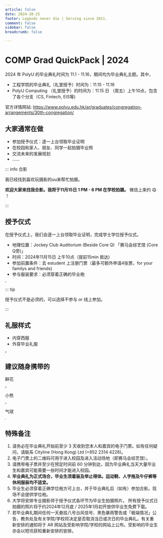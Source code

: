 ```yaml
---
article: false
date: 2024-10-25
footer: Legends never die | Serving since 2011.
comment: false 
sidebar: false
breadcrumb: false

---
```


# COMP Grad QuickPack | 2024

2024 年 PolyU 的毕业典礼时间为 11.1 - 11.16，期间均为毕业典礼主题。其中，

- 工程学院的毕业典礼（礼堂授予）时间为：11.15 - 11.16
- PolyU Computing （礼堂授予）的时间为：11.15 日 （周五）上午10点，包含了各个分支（CS, Fintech, EIS等)

官方详情网站: https://www.polyu.edu.hk/ar/graduates/congregation-arrangements/30th-congregation/

## 大家通常在做

- 参加授予仪式：逐一上台领取毕业证明
- 在校园和家人、朋友、同学一起拍摄毕业照
- 交流未来的发展规划
- ......

::: info 合影

我已经找到喜欢玩摄影的uu来帮忙拍摄。

**欢迎大家来找我合影。我将于11月15日 1 PM - 6 PM 在学校拍摄。** 微信上来约 😋 ！

:::

## 授予仪式

在授予仪式上，我们会逐一上台领取毕业证明，完成学士学位授予仪式。

- 地理位置：Jockey Club Auditorium (Beside Core Q) 「赛马会综艺馆 (Core Q旁)」
- 时间：2024年11月15日 上午10点（提前15min 抵达)
- 参加前置条件：去 estudent 上注册门票（最多可额外申请4张票，for your familys and friends)
- 参与服装要求：必须穿着正确的毕业袍

<img src="https://orchk.partner.orcsvc.com/f/6XF6/Google%20Chrome%202024-10-25%2015.35.05.png" style="zoom: 25%;" />

::: tip

授予仪式不是必须的，可以选择不参与 or 线上参加。

:::

## 礼服样式

- 内穿西服
- 外穿毕业礼服

<img src="https://orchk.partner.orcsvc.com/f/4pIa/Typora%202024-10-25%2015.44.09.png" style="zoom:33%;" />

## 建议随身携带的

鲜花

<img src="https://orchk.partner.orcsvc.com/f/qLuZ/Google%20Chrome%202024-10-25%2015.53.01.png" style="zoom:33%;" />

小熊

<img src="https://orchk.partner.orcsvc.com/f/14Uv/Typora%202024-10-25%2015.53.45.png" style="zoom:33%;" />

气球

<img src="https://orchk.partner.orcsvc.com/f/mWSN/%E8%AE%BF%E8%BE%BE%202024-10-25%2015.54.30.png" style="zoom:20%;" />

## 特殊备注

1. 请务必在毕业典礼开始前至少 3 天收到您本人和嘉宾的电子门票。如有任何疑问，请联系 Cityline (Hong Kong) Ltd (+852 2314 4228)。
2. 电子门票上的二维码可用于进入校园及进入活动场地（即赛马会综艺馆）。
3. 请携带电子票并至少在预定时间前 60 分钟到达，因为毕业典礼当天大量毕业生和嘉宾可能需要一些时间才能进入校园。
4. **毕业典礼为正式场合，毕业生须着装及举止得体。运动鞋、人字拖及牛仔裤等休闲服装均不适宜。**
5. 毕业生必须穿着正确学位袍方可上台，并于毕业典礼后（如有）参加合影。现场不会提供学位袍。
6. 大学将安排专业摄影师于授予仪式各环节为毕业生拍摄照片。
   所有授予仪式日拍摄的照片将于约2024年12月底 / 2025年1月初开放供毕业生免费下载。 
7. 若毕业典礼期间任何一天悬挂八号台风信号、黑色暴雨警告或「极端情况」公告，教务处及有关学院/学校将决定是否取消当日或次日的毕业典礼。有关重新安排的通知将于 AR 网站及受影响学院/学校的网站上公布。受影响的毕业生亦会以短讯获知重新安排的安排。